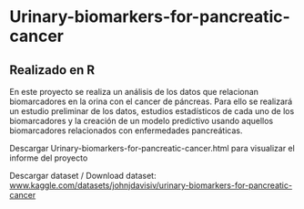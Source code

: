 # Urinary-biomarkers-for-pancreatic-cancer
## Realizado en R

En este proyecto se realiza un análisis de los datos que relacionan biomarcadores en la orina con el cancer de páncreas. Para ello se realizará un estudio preliminar de los datos, estudios estadísticos de cada uno de los biomarcadores y la creación de un modelo predictivo usando aquellos biomarcadores relacionados con enfermedades pancreáticas.

Descargar Urinary-biomarkers-for-pancreatic-cancer.html para visualizar el informe del proyecto

Descargar dataset / Download dataset:
www.kaggle.com/datasets/johnjdavisiv/urinary-biomarkers-for-pancreatic-cancer
